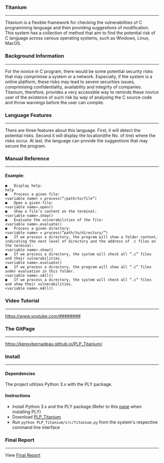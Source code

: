 ### **Titanium**
---
Titanium is a flexible framework for checking the vulnerabilities of C programming 
language and then providing suggestions of modification. This system has a collection of method that aim 
to find the potential risk of C language across various operating systems, such as Windows, Linux, MacOS.   

### **Background Information**
---
For the novice in C program, there would be some potential security risks that may comprimise a system or a network. 
Especially, if the system is a online platform, these risks may lead to severe securities issues, comprimising confidentiality, availability and integrity of companies.
Titanium, therefore, provides a very accessible way to reminds these novice user of the existence of 
such risk by way of analysing the C source code and throw warnings before the user can compile. 

### **Language Features**
---
There are three features about this language. First, it will detect the potential risks. Second it will 
display the location(the No. of line) where the risks occur. At last, the language can provide the 
suggestions that may secure the program.  

### **Manual Reference**
---
#### Example: 
```
●	Display help:
help
●	Process a given file:
<variable name> = process(“/path/to/file”)
●	Open a given file:
<variable name>.open()
●	Show a file’s content on the terminal:
<variable name>.show()
●	Evaluate the vulnerabilities of the file:
<variable name>.evaluate()
●	Process a given directory:
<variable name> = process(“path/to/directory/”)
●	If we process a directory, the program will show a folder content, indicating the next level of directory and the address of .c files on the terminal:
<variable name>.show()
●	If we process a directory, the system will check all “.c” files and their vulnerabilities.
<variable name>.evaluate()
●	If we process a directory, the program will show all “.c” files under evaluation in this folder.
<variable name>.sAll()
●	If we process a directory, the system will check all “.c” files and show their vulnerabilities.
<variable name>.eAll()
```
### **Video Tutorial**
---
https://www.youtube.com/########

### **The GitPage**
---
https://kensybernadeau.github.io/PLP_Titanium/

### **Install**
---
#### Dependencies
The project utilizes Python 3.x with the PLY package.

#### Instructions
* Install Python 3.x and the PLY package.(Refer to this <a href="https://pythonpedia.com/en/tutorial/10510/python-lex-yacc">page</a> when installing PLY)
* Download <a href="https://github.com/kensybernadeau/PLP_Titanium/archive/master.zip"> PLP_Titanium </a>
* Run ```python PLP_Titanium/src/Titanium.py``` from the system's respective command line interface

### **Final Report**
---
View <a href="https://github.com/kensybernadeau/PLP_Titanium/blob/master/Final%20Report/Final%20Report.md"> Final Report </a>
